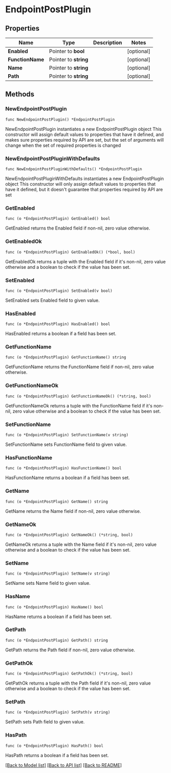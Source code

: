 # EndpointPostPlugin

## Properties

Name | Type | Description | Notes
------------ | ------------- | ------------- | -------------
**Enabled** | Pointer to **bool** |  | [optional] 
**FunctionName** | Pointer to **string** |  | [optional] 
**Name** | Pointer to **string** |  | [optional] 
**Path** | Pointer to **string** |  | [optional] 

## Methods

### NewEndpointPostPlugin

`func NewEndpointPostPlugin() *EndpointPostPlugin`

NewEndpointPostPlugin instantiates a new EndpointPostPlugin object
This constructor will assign default values to properties that have it defined,
and makes sure properties required by API are set, but the set of arguments
will change when the set of required properties is changed

### NewEndpointPostPluginWithDefaults

`func NewEndpointPostPluginWithDefaults() *EndpointPostPlugin`

NewEndpointPostPluginWithDefaults instantiates a new EndpointPostPlugin object
This constructor will only assign default values to properties that have it defined,
but it doesn't guarantee that properties required by API are set

### GetEnabled

`func (o *EndpointPostPlugin) GetEnabled() bool`

GetEnabled returns the Enabled field if non-nil, zero value otherwise.

### GetEnabledOk

`func (o *EndpointPostPlugin) GetEnabledOk() (*bool, bool)`

GetEnabledOk returns a tuple with the Enabled field if it's non-nil, zero value otherwise
and a boolean to check if the value has been set.

### SetEnabled

`func (o *EndpointPostPlugin) SetEnabled(v bool)`

SetEnabled sets Enabled field to given value.

### HasEnabled

`func (o *EndpointPostPlugin) HasEnabled() bool`

HasEnabled returns a boolean if a field has been set.

### GetFunctionName

`func (o *EndpointPostPlugin) GetFunctionName() string`

GetFunctionName returns the FunctionName field if non-nil, zero value otherwise.

### GetFunctionNameOk

`func (o *EndpointPostPlugin) GetFunctionNameOk() (*string, bool)`

GetFunctionNameOk returns a tuple with the FunctionName field if it's non-nil, zero value otherwise
and a boolean to check if the value has been set.

### SetFunctionName

`func (o *EndpointPostPlugin) SetFunctionName(v string)`

SetFunctionName sets FunctionName field to given value.

### HasFunctionName

`func (o *EndpointPostPlugin) HasFunctionName() bool`

HasFunctionName returns a boolean if a field has been set.

### GetName

`func (o *EndpointPostPlugin) GetName() string`

GetName returns the Name field if non-nil, zero value otherwise.

### GetNameOk

`func (o *EndpointPostPlugin) GetNameOk() (*string, bool)`

GetNameOk returns a tuple with the Name field if it's non-nil, zero value otherwise
and a boolean to check if the value has been set.

### SetName

`func (o *EndpointPostPlugin) SetName(v string)`

SetName sets Name field to given value.

### HasName

`func (o *EndpointPostPlugin) HasName() bool`

HasName returns a boolean if a field has been set.

### GetPath

`func (o *EndpointPostPlugin) GetPath() string`

GetPath returns the Path field if non-nil, zero value otherwise.

### GetPathOk

`func (o *EndpointPostPlugin) GetPathOk() (*string, bool)`

GetPathOk returns a tuple with the Path field if it's non-nil, zero value otherwise
and a boolean to check if the value has been set.

### SetPath

`func (o *EndpointPostPlugin) SetPath(v string)`

SetPath sets Path field to given value.

### HasPath

`func (o *EndpointPostPlugin) HasPath() bool`

HasPath returns a boolean if a field has been set.


[[Back to Model list]](../README.md#documentation-for-models) [[Back to API list]](../README.md#documentation-for-api-endpoints) [[Back to README]](../README.md)


